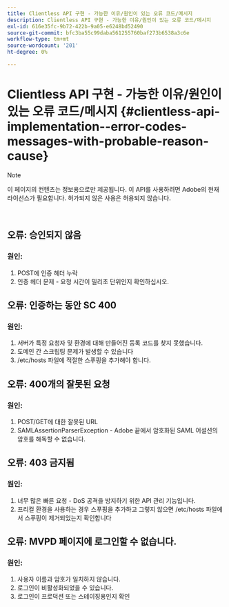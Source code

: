 ```yaml
---
title: Clientless API 구현 - 가능한 이유/원인이 있는 오류 코드/메시지
description: Clientless API 구현 - 가능한 이유/원인이 있는 오류 코드/메시지
exl-id: 616e35fc-9b72-422b-9a05-e6248bd52490
source-git-commit: bfc3ba55c99daba561255760baf273b6538a3c6e
workflow-type: tm+mt
source-wordcount: '201'
ht-degree: 0%

---
```


# Clientless API 구현 - 가능한 이유/원인이 있는 오류 코드/메시지 {#clientless-api-implementation--error-codes-messages-with-probable-reason-cause}

>[!NOTE]
>
>이 페이지의 컨텐츠는 정보용으로만 제공됩니다. 이 API를 사용하려면 Adobe의 현재 라이선스가 필요합니다. 허가되지 않은 사용은 허용되지 않습니다.

</br>


## 오류: 승인되지 않음

### 원인:

1. POST에 인증 헤더 누락
1. 인증 헤더 문제 - 요청 시간이 밀리초 단위인지 확인하십시오.

## 오류: 인증하는 동안 SC 400

### 원인:

1. 서버가 특정 요청자 및 환경에 대해 만들어진 등록 코드를 찾지 못했습니다.
1. 도메인 간 스크립팅 문제가 발생할 수 있습니다
1. /etc/hosts 파일에 적절한 스푸핑을 추가해야 합니다.

## 오류: 400개의 잘못된 요청

### 원인:

1. POST/GET에 대한 잘못된 URL
1. SAMLAssertionParserException - Adobe 끝에서 암호화된 SAML 어설션의 암호를 해독할 수 없습니다.

## 오류: 403 금지됨

### 원인:

1. 너무 많은 빠른 요청 - DoS 공격을 방지하기 위한 API 관리 기능입니다.
2. 프리컬 환경을 사용하는 경우 스푸핑을 추가하고 그렇지 않으면 /etc/hosts 파일에서 스푸핑이 제거되었는지 확인합니다

## 오류: MVPD 페이지에 로그인할 수 없습니다.

### 원인:

1. 사용자 이름과 암호가 일치하지 않습니다. 
2. 로그인이 비활성화되었을 수 있습니다.
3. 로그인이 프로덕션 또는 스테이징용인지 확인


<!--

## Related Information

- [Clientless API Reference](/help/authentication/rest-api-reference.md)

-->
